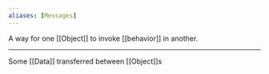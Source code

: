 ```yaml
---
aliases: [Messages]
---
```


A way for one [[Object]] to invoke [[behavior]] in another.

---

Some [[Data]] transferred between [[Object]]s
